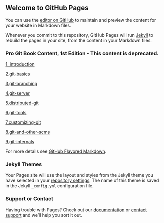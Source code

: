 ## Welcome to GitHub Pages

You can use the [editor on GitHub](https://github.com/BIGMONK/twan.github.io/edit/gh-pages/index.md) to maintain and preview the content for your website in Markdown files.

Whenever you commit to this repository, GitHub Pages will run [Jekyll](https://jekyllrb.com/) to rebuild the pages in your site, from the content in your Markdown files.


### Pro Git Book Content, 1st Edition - This content is deprecated.

[1. introduction](https://github.com/progit/progit/blob/master/zh/01-introduction/01-chapter1.markdown "introduction")

[2.git-basics](https://github.com/progit/progit/blob/master/zh/02-git-basics/01-chapter2.markdown "git-basics")

[3.git-branching](https://github.com/progit/progit/blob/master/zh/03-git-branching/01-chapter3.markdown "git-branching")

[4.git-server](https://github.com/progit/progit/blob/master/zh/04-git-server/01-chapter4.markdown "git-server")

[5.distributed-git](https://github.com/progit/progit/blob/master/zh/05-distributed-git/01-chapter5.markdown "distributed-git")

[6.git-tools](https://github.com/progit/progit/blob/master/zh/06-git-tools/01-chapter6.markdown "git-tools")

[7.customizing-git](https://github.com/progit/progit/blob/master/zh/07-customizing-git/01-chapter7.markdown "customizing-git")

[8.git-and-other-scms](https://github.com/progit/progit/blob/master/zh/08-git-and-other-scms/01-chapter8.markdown "git-and-other-scms")

[9.git-internals](https://github.com/progit/progit/blob/master/zh/09-git-internals/01-chapter9.markdown "git-internals")


For more details see [GitHub Flavored Markdown](https://guides.github.com/features/mastering-markdown/).

### Jekyll Themes

Your Pages site will use the layout and styles from the Jekyll theme you have selected in your [repository settings](https://github.com/BIGMONK/twan.github.io/settings/pages). The name of this theme is saved in the Jekyll `_config.yml` configuration file.

### Support or Contact

Having trouble with Pages? Check out our [documentation](https://docs.github.com/categories/github-pages-basics/) or [contact support](https://support.github.com/contact) and we’ll help you sort it out.
